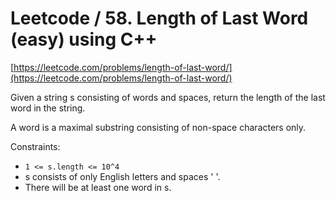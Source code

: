 # Leetcode / 58. Length of Last Word (easy) using C++

[https://leetcode.com/problems/length-of-last-word/](https://leetcode.com/problems/length-of-last-word/)

Given a string s consisting of words and spaces, return the length of the last word in the string.

A word is a maximal substring consisting of non-space characters only.

Constraints:

- `1 <= s.length <= 10^4`
- s consists of only English letters and spaces ' '.
- There will be at least one word in s.
